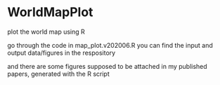 # WorldMapPlot
plot the world map using R

go through the code in map_plot.v202006.R
you can find the input and output data/figures in the respository

and there are some figures supposed to be attached in my published papers, generated with the R script
